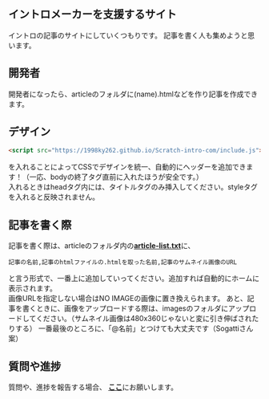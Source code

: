 ## イントロメーカーを支援するサイト
イントロの記事のサイトにしていくつもりです。
記事を書く人も集めようと思います。
## 開発者
開発者になったら、articleのフォルダに(name).htmlなどを作り記事を作成できます。
## デザイン
~~~HTML
<script src="https://1998ky262.github.io/Scratch-intro-com/include.js"></script>
~~~
を入れることによってCSSでデザインを統一、自動的にヘッダーを追加できます！（一応、bodyの終了タグ直前に入れたほうが安全です。）  
入れるときはheadタグ内には、タイトルタグのみ挿入してください。styleタグを入れると反映されません。
## 記事を書く際
記事を書く際は、articleのフォルダ内の<strong><a href="https://github.com/1998ky262/Scratch-intro-com/blob/main/article/article-list.txt">article-list.txt</a></strong>に、
~~~
記事の名前,記事のhtmlファイルの.htmlを取った名前,記事のサムネイル画像のURL
~~~
と言う形式で、一番上に追加していってください。追加すれば自動的にホームに表示されます。  
画像URLを指定しない場合はNO IMAGEの画像に置き換えられます。
あと、記事を書くときに、画像をアップロードする際は、imagesのフォルダにアップロードしてください。（サムネイル画像は480x360じゃないと変に引き伸ばされたりする）
一番最後のところに、「@名前」とつけても大丈夫です（Sogattiさん案）
## 質問や進捗
質問や、進捗を報告する場合、
<strong><a href="https://github.com/1998ky262/Scratch.intro.com/issues/1">ここ</a></strong>にお願いします。

